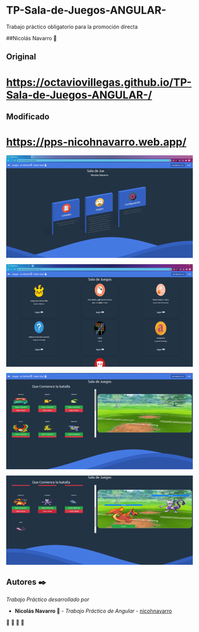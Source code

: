 # TP-Sala-de-Juegos-ANGULAR-
Trabajo práctico obligatorio para la promoción directa

##Nicolás Navarro 🚀

## Original
# https://octaviovillegas.github.io/TP-Sala-de-Juegos-ANGULAR-/

## Modificado
# https://pps-nicohnavarro.web.app/

![principal](https://github.com/nicohnavarro/TP-Sala-de-Juegos-ANGULAR-/blob/master/src/assets/imagenes/readme1.PNG)

![principal](https://github.com/nicohnavarro/TP-Sala-de-Juegos-ANGULAR-/blob/master/src/assets/imagenes/readme2.PNG)

![principal](https://github.com/nicohnavarro/TP-Sala-de-Juegos-ANGULAR-/blob/master/src/assets/imagenes/readme3.PNG)

![principal](https://github.com/nicohnavarro/TP-Sala-de-Juegos-ANGULAR-/blob/master/src/assets/imagenes/readme4.PNG)

## Autores ✒️

_Trabajo Práctico desarrollado por_

* **Nicolás Navarro 🚀** - *Trabajo Práctico de Angular* - [nicohnavarro](https://github.com/nicohnavarro)

 🍺  🍺  🍺  🍺 


